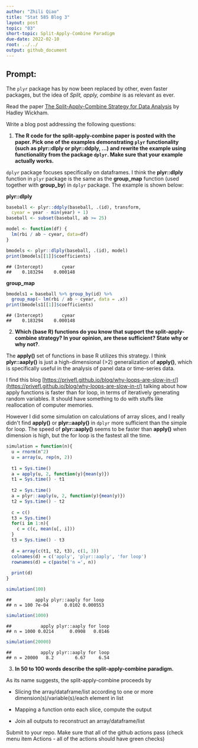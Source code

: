 ```yaml
---
author: "Zhili Qiao"
title: "Stat 585 Blog 3"
layout: post
topic: "03"
short-topic: Split-Apply-Combine Paradigm
due-date: 2022-02-10
root: ../../
output: github_document
---
```


## Prompt:

The `plyr` package has by now been replaced by other, even faster packages, but the idea of *Split, apply, combine* is as relevant as ever.

Read the paper [The Split-Apply-Combine Strategy for Data Analysis](https://www.jstatsoft.org/article/view/v040i01) by Hadley Wickham.


Write a blog post addressing the following questions: 

1. **The R code for the split-apply-combine paper is posted with the paper. Pick one of the examples demonstrating `plyr` functionality (such as plyr::dlply or plyr::ddply, ...) and rewrite the example using functionality from the package `dplyr`. Make sure that your example actually works.**

`dplyr` package focuses specifically on dataframes. I think the **plyr::dlply** function in `plyr` package is the same as the **group_map** function (used together with **group_by**) in `dplyr` package. The example is shown below:

**plyr::dlply**






```r
baseball <- plyr::ddply(baseball, .(id), transform, 
  cyear = year - min(year) + 1)
baseball <- subset(baseball, ab >= 25)

model <- function(df) {
  lm(rbi / ab ~ cyear, data=df)
}

bmodels <- plyr::dlply(baseball, .(id), model)
print(bmodels[[1]]$coefficients)
```

```
## (Intercept)       cyear 
##    0.183294    0.000148
```

**group_map**


```r
bmodels1 = baseball %>% group_by(id) %>%
  group_map(~ lm(rbi / ab ~ cyear, data = .x))
print(bmodels1[[1]]$coefficients)
```

```
## (Intercept)       cyear 
##    0.183294    0.000148
```

2. **Which (base R) functions do you know that support the split-apply-combine strategy? In your opinion, are these sufficient? State why or why not?**. 

The **apply()** set of functions in base R utilizes this strategy. I think **plyr::aaply()** is just a high-dimensional (>2) generalization of **apply()**, which is specifically useful in the analysis of panel data or time-series data. 

I find this blog [https://privefl.github.io/blog/why-loops-are-slow-in-r/](https://privefl.github.io/blog/why-loops-are-slow-in-r/) talking about how apply functions is faster than for loop, in terms of iteratively generating random variables. It should have something to do with stuffs like reallocation of computer memories.

However I did some simulation on calculations of array slices, and I really didn't find **apply()** or **plyr::aaply()** in `dplyr` more sufficient than the simple for loop. The speed of **plyr::aaply()** seems to be faster than **apply()** when dimension is high, but the for loop is the fastest all the time.


```r
simulation = function(n){
  u = rnorm(n^2)
  u = array(u, rep(n, 2))
  
  t1 = Sys.time()
  a = apply(u, 2, function(y){mean(y)})
  t1 = Sys.time() - t1
  
  t2 = Sys.time()
  a = plyr::aaply(u, 2, function(y){mean(y)})
  t2 = Sys.time() - t2
  
  c = c()
  t3 = Sys.time()
  for(i in 1:n){
    c = c(c, mean(u[, i]))
  }
  t3 = Sys.time() - t3
  
  d = array(c(t1, t2, t3), c(1, 3))
  colnames(d) = c('apply', 'plyr::aaply', 'for loop')
  rownames(d) = c(paste('n =', n))
  
  print(d)
}

simulation(100)
```

```
##         apply plyr::aaply for loop
## n = 100 7e-04      0.0102 0.000553
```

```r
simulation(1000)
```

```
##           apply plyr::aaply for loop
## n = 1000 0.0214      0.0908   0.0146
```

```r
simulation(20000)
```

```
##           apply plyr::aaply for loop
## n = 20000   8.2        6.67     6.54
```

3. **In 50 to 100 words describe the split-apply-combine paradigm.**

As its name suggests, the split-apply-combine proceeds by

  - Slicing the array/dataframe/list according to one or more dimension(s)/variable(s)/each element in list
  
  - Mapping a function onto each slice, compute the output
  
  - Join all outputs to reconstruct an array/dataframe/list

Submit to your repo. Make sure that all of the github actions pass (check menu item Actions - all of the actions should have green checks)

